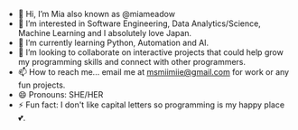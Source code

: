 - 👋 Hi, I’m Mia also known as @miameadow
- 👀 I’m interested in Software Engineering, Data Analytics/Science, Machine Learning and I absolutely love Japan.
- 🌱 I’m currently learning Python, Automation and AI.
- 💞️ I’m looking to collaborate on interactive projects that could help grow my programming skills and connect with other programmers.
- 📫 How to reach me... email me at msmiimiie@gmail.com for work or any fun projects.
- 😄 Pronouns: SHE/HER
- ⚡ Fun fact: I don't like capital letters so programming is my happy place💕.

<!---
miameadow/miameadow is a ✨ special ✨ repository because its `README.md` (this file) appears on your GitHub profile.
You can click the Preview link to take a look at your changes.
--->
